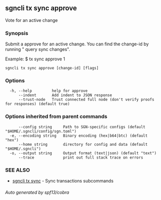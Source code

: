 ## sgncli tx sync approve

Vote for an active change

### Synopsis

Submit a approve for an active change. You can
find the change-id by running "<appcli> query sync changes".

Example:
$ <appcli> tx sync approve 1

```
sgncli tx sync approve [change-id] [flags]
```

### Options

```
  -h, --help         help for approve
      --indent       Add indent to JSON response
      --trust-node   Trust connected full node (don't verify proofs for responses) (default true)
```

### Options inherited from parent commands

```
      --config string     Path to SGN-specific configs (default "$HOME/.sgncli/config/sgn.toml")
  -e, --encoding string   Binary encoding (hex|b64|btc) (default "hex")
      --home string       directory for config and data (default "$HOME/.sgncli")
  -o, --output string     Output format (text|json) (default "text")
      --trace             print out full stack trace on errors
```

### SEE ALSO

* [sgncli tx sync](sgncli_tx_sync.md)	 - Sync transactions subcommands

###### Auto generated by spf13/cobra
